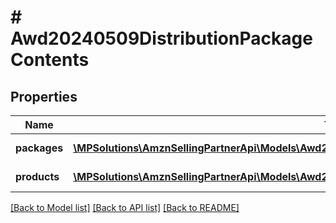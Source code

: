 # # Awd20240509DistributionPackageContents

## Properties

Name | Type | Description | Notes
------------ | ------------- | ------------- | -------------
**packages** | [**\MPSolutions\AmznSellingPartnerApi\Models\Awd20240509\Awd20240509DistributionPackageQuantity[]**](Awd20240509DistributionPackageQuantity.md) | This is required only when &#x60;DistributionPackageType&#x3D;PALLET&#x60;. | [optional]
**products** | [**\MPSolutions\AmznSellingPartnerApi\Models\Awd20240509\Awd20240509ProductQuantity[]**](Awd20240509ProductQuantity.md) | This is required only when &#x60;DistributionPackageType&#x3D;CASE&#x60;. | [optional]

[[Back to Model list]](../../README.md#models) [[Back to API list]](../../README.md#endpoints) [[Back to README]](../../README.md)
